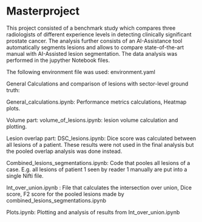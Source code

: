 # Masterproject

This project consisted of a benchmark study which compares three radiologists of different experience levels in detecting clinically significant prostate cancer. The analysis 
further consists of an AI-Assistance tool automatically segments lesions and allows to compare state-of-the-art manual with AI-Assisted lesion segmentation. The data analysis
was performed in the jupyther Notebook files. 

The following environment file was used:
environment.yaml

General Calculations and comparison of lesions with sector-level ground truth:

General_calculations.ipynb: Performance metrics calculations, Heatmap plots.

Volume part:
volume_of_lesions.ipynb: lesion volume calculation and plotting.

Lesion overlap part:
DSC_lesions.ipynb: Dice score was calculated between all lesions of a patient. These results were not used in the final analysis but the pooled overlap analysis was done instead.

Combined_lesions_segmentations.ipynb: Code that pooles all lesions of a case. E.g. all lesions of patient 1 seen by reader 1 manually are put into a single Nifti file. 

Int_over_union.ipynb : File that calculates the intersection over union, Dice score, F2 score for the pooled lesions made by combined_lesions_segmentations.ipynb

Plots.ipynb: Plotting and analysis of results from Int_over_union.ipynb

